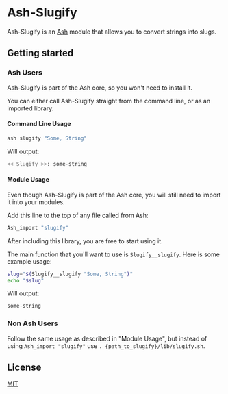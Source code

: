 # Ash-Slugify

Ash-Slugify is an [Ash](https://github.com/BrandonRomano/ash) module that allows you to convert strings into slugs.

## Getting started

### Ash Users

Ash-Slugify is part of the Ash core, so you won't need to install it.

You can either call Ash-Slugify straight from the command line, or as an imported library.

#### Command Line Usage

```sh
ash slugify "Some, String"
```

Will output:

```sh
<< Slugify >>: some-string
```

#### Module Usage

Even though Ash-Slugify is part of the Ash core, you will still need to import it into your modules.

Add this line to the top of any file called from Ash:

```bash
Ash_import "slugify"
```

After including this library, you are free to start using it.

The main function that you'll want to use is `Slugify__slugify`.  Here is some example usage:

```sh
slug="$(Slugify__slugify "Some, String")"
echo "$slug"
```

Will output:

```sh
some-string
```

### Non Ash Users

Follow the same usage as described in "Module Usage", but instead of using `Ash_import "slugify"` use `. {path_to_slugify}/lib/slugify.sh`.

## License

[MIT](LICENSE.md)
